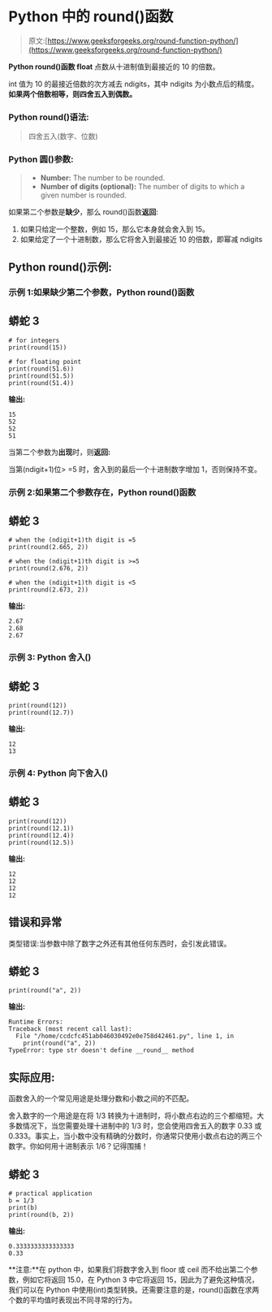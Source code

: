 # Python 中的 round()函数

> 原文:[https://www.geeksforgeeks.org/round-function-python/](https://www.geeksforgeeks.org/round-function-python/)

**Python round()函数 float** 点数从十进制值到最接近的 10 的倍数。

int 值为 10 的最接近倍数的次方减去 ndigits，其中 ndigits 为小数点后的精度。**如果两个倍数相等，则四舍五入到偶数。**

### **Python round()语法:**

> 四舍五入(数字、位数)

### **Python 圆()参数:**

> *   **Number:** The number to be rounded.
> *   **Number of digits (optional):** The number of digits to which a given number is rounded.

如果第二个参数是**缺少**，那么 round()函数**返回**:

1.  如果只给定一个整数，例如 15，那么它本身就会舍入到 15。
2.  如果给定了一个十进制数，那么它将舍入到最接近 10 的倍数，即幂减 ndigits

## Python round()示例:

### 示例 1:如果缺少第二个参数，Python round()函数

## 蟒蛇 3

```
# for integers
print(round(15))

# for floating point
print(round(51.6))
print(round(51.5))
print(round(51.4))
```

**输出:**

```
15
52
52
51
```

当第二个参数为**出现**时，则**返回:**

当第(ndigit+1)位> =5 时，舍入到的最后一个十进制数字增加 1，否则保持不变。

### 示例 2:如果第二个参数存在，Python round()函数

## 蟒蛇 3

```
# when the (ndigit+1)th digit is =5
print(round(2.665, 2))

# when the (ndigit+1)th digit is >=5
print(round(2.676, 2))

# when the (ndigit+1)th digit is <5
print(round(2.673, 2))
```

**输出:**

```
2.67
2.68
2.67
```

### 示例 3: Python 舍入()

## 蟒蛇 3

```
print(round(12))
print(round(12.7))
```

**输出:**

```
12
13
```

### 示例 4: Python 向下舍入()

## 蟒蛇 3

```
print(round(12))
print(round(12.1))
print(round(12.4))
print(round(12.5))
```

**输出:**

```
12
12
12
12
```

## **错误和异常**

类型错误:当参数中除了数字之外还有其他任何东西时，会引发此错误。

## 蟒蛇 3

```
print(round("a", 2))
```

**输出:**

```
Runtime Errors:
Traceback (most recent call last):
  File "/home/ccdcfc451ab046030492e0e758d42461.py", line 1, in 
    print(round("a", 2))  
TypeError: type str doesn't define __round__ method
```

## **实际应用:**

函数舍入的一个常见用途是处理分数和小数之间的不匹配。

舍入数字的一个用途是在将 1/3 转换为十进制时，将小数点右边的三个都缩短。大多数情况下，当您需要处理十进制中的 1/3 时，您会使用四舍五入的数字 0.33 或 0.333。事实上，当小数中没有精确的分数时，你通常只使用小数点右边的两三个数字。你如何用十进制表示 1/6？记得围捕！

## 蟒蛇 3

```
# practical application
b = 1/3
print(b)
print(round(b, 2))
```

**输出:**

```
0.3333333333333333
0.33
```

**注意:**在 python 中，如果我们将数字舍入到 floor 或 ceil 而不给出第二个参数，例如它将返回 15.0，在 Python 3 中它将返回 15，因此为了避免这种情况，我们可以在 Python 中使用(int)类型转换。还需要注意的是，round()函数在求两个数的平均值时表现出不同寻常的行为。